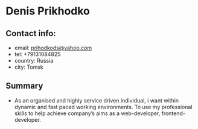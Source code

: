 # Denis Prikhodko

## Contact info:

*  email: prihodkods@yahoo.com
*  tel: +79131084825
*  country: Russia
*  city: Tomsk

## Summary

*  As an organised and highly service driven individual, i want within dynamic and fast paced working environments. To use my professional skills to help achieve company’s aims as a web-developer, frontend-developer.